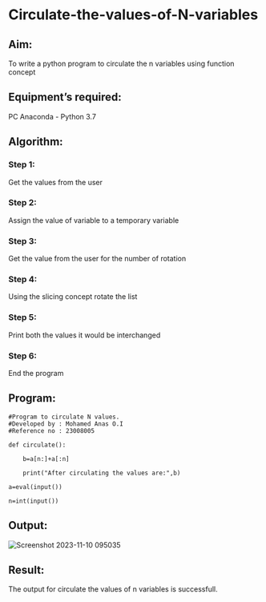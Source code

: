 # Circulate-the-values-of-N-variables
## Aim:
To write a python program to circulate the n variables using function concept
## Equipment’s required:
PC
Anaconda - Python 3.7
## Algorithm: 
### Step 1: 
Get the values from the user
### Step 2: 
Assign the value of variable to a temporary variable
### Step 3: 
Get the value from the user for the number of rotation
### Step 4: 
Using the slicing concept rotate the list
### Step 5: 
Print both the values it would be interchanged
### Step 6: 
End the program
## Program:

    #Program to circulate N values.
    #Developed by : Mohamed Anas O.I
    #Reference no : 23008005

    def circulate():

        b=a[n:]+a[:n]
    
        print("After circulating the values are:",b)

    a=eval(input())

    n=int(input())

## Output: 
![Screenshot 2023-11-10 095035](https://github.com/Anas536/Circulate-the-values-of-N-variables/assets/139841834/a5d87336-81f0-4744-b0dd-c85a0c0f03ea)


## Result:
The output for circulate the values of n variables is successfull.
